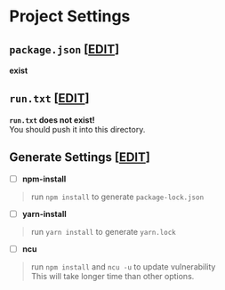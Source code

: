 # Project Settings
## `package.json` [[EDIT](https://github.com/tamagoez/nodepkg-actions/edit/main/./vividarmy-wikinotes/package.json)]
**exist**
## `run.txt` [[EDIT](https://github.com/tamagoez/nodepkg-actions/edit/main/./vividarmy-wikinotes/run.txt)]
**`run.txt` does not exist!**  
You should push it into this directory.
## Generate Settings [[EDIT](https://github.com/tamagoez/nodepkg-actions/edit/main/./vividarmy-wikinotes/run.txt)]
 - [ ] **npm-install**  
> run `npm install` to generate `package-lock.json`

 - [ ] **yarn-install**  
> run `yarn install` to generate `yarn.lock`

 - [ ] **ncu**  
> run `npm install` and `ncu -u` to update vulnerability  
> This will take longer time than other options.

